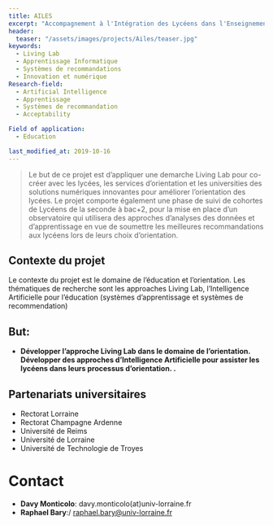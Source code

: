 ```yaml
---
title: AILES
excerpt: "Accompagnement à l'Intégration des Lycéens dans l'Enseignement Supérieur"
header:
  teaser: "/assets/images/projects/Ailes/teaser.jpg"  
keywords:
  - Living Lab
  - Apprentissage Informatique
  - Systèmes de recommandations
  - Innovation et numérique
Research-field:
  - Artificial Intelligence
  - Apprentissage
  - Systèmes de recommandation
  - Acceptability

Field of application:
  - Education     

last_modified_at: 2019-10-16  
---
```


> Le but de ce projet est d’appliquer une demarche Living Lab pour co-créer avec les lycées, les services d’orientation et les universities des solutions numériques innovantes pour améliorer l’orientation des lycées. Le projet comporte également une phase de suivi de cohortes de Lycéens de la seconde à bac+2, pour la mise en place d’un observatoire qui utilisera des approches d’analyses des données et d’apprentissage en vue de soumettre les meilleures recommandations aux lycéens lors de leurs choix d’orientation.



## Contexte du projet
Le contexte du projet est le domaine de l’éducation et l’orientation. Les thématiques de recherche sont les approaches Living Lab, l’Intelligence Artificielle pour l’éducation (systèmes d’apprentissage et systèmes de recommendation)

## But:

- **Développer l’approche Living Lab dans le domaine de l’orientation. Développer des approches  d’Intelligence Artificielle pour assister les lycéens dans leurs processus d’orientation. .**


## Partenariats universitaires

- Rectorat Lorraine
- Rectorat Champagne Ardenne
- Université de Reims
- Université de Lorraine
- Université de Technologie de Troyes


# Contact
* **Davy Monticolo**: davy.monticolo(at)univ-lorraine.fr
*  **Raphael Bary**:/ raphael.bary@univ-lorraine.fr
